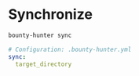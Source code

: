 # Synchronize

```bash
bounty-hunter sync
```

```yaml
# Configuration: .bounty-hunter.yml
sync:
  target_directory
```